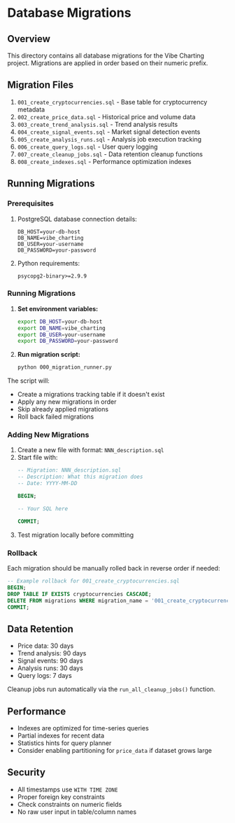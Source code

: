 # Database Migrations

## Overview

This directory contains all database migrations for the Vibe Charting project. Migrations are applied in order based on their numeric prefix.

## Migration Files

1. `001_create_cryptocurrencies.sql` - Base table for cryptocurrency metadata
2. `002_create_price_data.sql` - Historical price and volume data
3. `003_create_trend_analysis.sql` - Trend analysis results
4. `004_create_signal_events.sql` - Market signal detection events
5. `005_create_analysis_runs.sql` - Analysis job execution tracking
6. `006_create_query_logs.sql` - User query logging
7. `007_create_cleanup_jobs.sql` - Data retention cleanup functions
8. `008_create_indexes.sql` - Performance optimization indexes

## Running Migrations

### Prerequisites

1. PostgreSQL database connection details:
   ```
   DB_HOST=your-db-host
   DB_NAME=vibe_charting
   DB_USER=your-username
   DB_PASSWORD=your-password
   ```

2. Python requirements:
   ```
   psycopg2-binary>=2.9.9
   ```

### Running Migrations

1. **Set environment variables:**
   ```bash
   export DB_HOST=your-db-host
   export DB_NAME=vibe_charting
   export DB_USER=your-username
   export DB_PASSWORD=your-password
   ```

2. **Run migration script:**
   ```bash
   python 000_migration_runner.py
   ```

The script will:
- Create a migrations tracking table if it doesn't exist
- Apply any new migrations in order
- Skip already applied migrations
- Roll back failed migrations

### Adding New Migrations

1. Create a new file with format: `NNN_description.sql`
2. Start file with:
   ```sql
   -- Migration: NNN_description.sql
   -- Description: What this migration does
   -- Date: YYYY-MM-DD
   
   BEGIN;
   
   -- Your SQL here
   
   COMMIT;
   ```
3. Test migration locally before committing

### Rollback

Each migration should be manually rolled back in reverse order if needed:

```sql
-- Example rollback for 001_create_cryptocurrencies.sql
BEGIN;
DROP TABLE IF EXISTS cryptocurrencies CASCADE;
DELETE FROM migrations WHERE migration_name = '001_create_cryptocurrencies.sql';
COMMIT;
```

## Data Retention

- Price data: 30 days
- Trend analysis: 90 days
- Signal events: 90 days
- Analysis runs: 30 days
- Query logs: 7 days

Cleanup jobs run automatically via the `run_all_cleanup_jobs()` function.

## Performance

- Indexes are optimized for time-series queries
- Partial indexes for recent data
- Statistics hints for query planner
- Consider enabling partitioning for `price_data` if dataset grows large

## Security

- All timestamps use `WITH TIME ZONE`
- Proper foreign key constraints
- Check constraints on numeric fields
- No raw user input in table/column names 